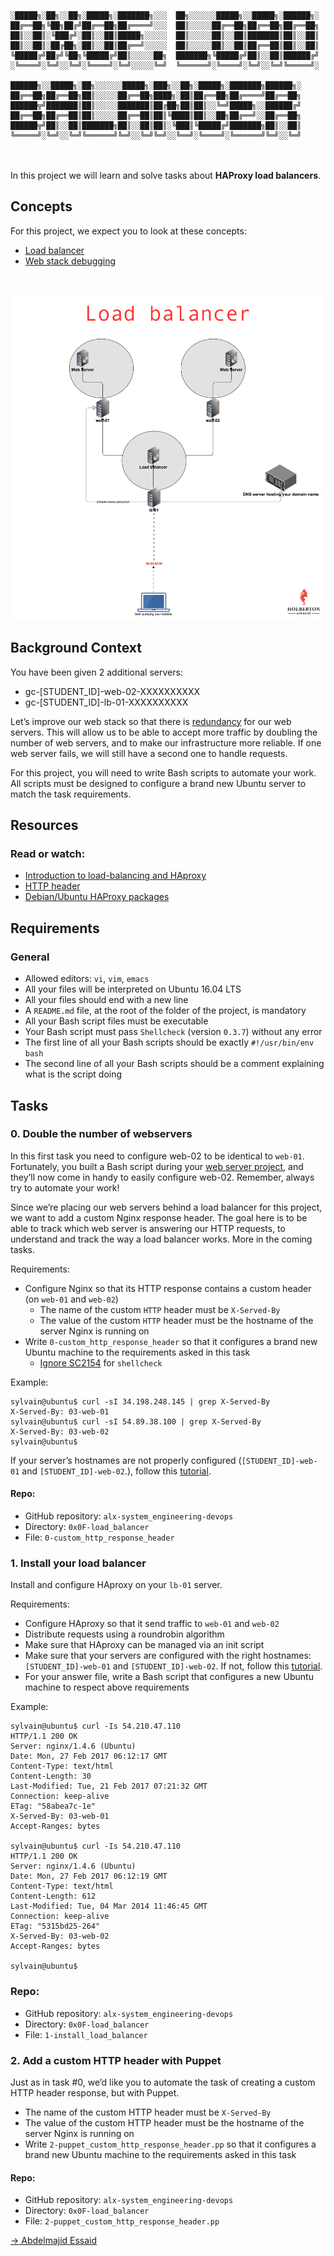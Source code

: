
```
░█████╗░██╗░░██╗░█████╗░███████╗░░░  ██╗░░░░░░█████╗░░█████╗░██████╗░
██╔══██╗╚██╗██╔╝██╔══██╗██╔════╝░░░  ██║░░░░░██╔══██╗██╔══██╗██╔══██╗
██║░░██║░╚███╔╝░██║░░██║█████╗░░░░░  ██║░░░░░██║░░██║███████║██║░░██║
██║░░██║░██╔██╗░██║░░██║██╔══╝░░░░░  ██║░░░░░██║░░██║██╔══██║██║░░██║
╚█████╔╝██╔╝╚██╗╚█████╔╝██║░░░░░██╗  ███████╗╚█████╔╝██║░░██║██████╔╝
░╚════╝░╚═╝░░╚═╝░╚════╝░╚═╝░░░░░╚═╝  ╚══════╝░╚════╝░╚═╝░░╚═╝╚═════╝░

██████╗░░█████╗░██╗░░░░░░█████╗░███╗░░██╗░█████╗░███████╗██████╗░
██╔══██╗██╔══██╗██║░░░░░██╔══██╗████╗░██║██╔══██╗██╔════╝██╔══██╗
██████╦╝███████║██║░░░░░███████║██╔██╗██║██║░░╚═╝█████╗░░██████╔╝
██╔══██╗██╔══██║██║░░░░░██╔══██║██║╚████║██║░░██╗██╔══╝░░██╔══██╗
██████╦╝██║░░██║███████╗██║░░██║██║░╚███║╚█████╔╝███████╗██║░░██║
╚═════╝░╚═╝░░╚═╝╚══════╝╚═╝░░╚═╝╚═╝░░╚══╝░╚════╝░╚══════╝╚═╝░░╚═╝
```

<br><br>
In this project we will learn and solve tasks about __HAProxy load balancers__.


## Concepts

For this project, we expect you to look at these concepts:


* [Load balancer](https://intranet.alxswe.com/concepts/46)
* [Web stack debugging](https://intranet.alxswe.com/concepts/68)

<br><br>
![Concept of load balancer](./images/concept.png)

## Background Context

You have been given 2 additional servers:

* gc-[STUDENT_ID]-web-02-XXXXXXXXXX
* gc-[STUDENT_ID]-lb-01-XXXXXXXXXX

Let’s improve our web stack so that there is [redundancy](https://intranet.alxswe.com/rltoken/xnAaJdhmAxx7PoH3l6EwDg) for our web servers. This will allow us to be able to accept more traffic by doubling the number of web servers, and to make our infrastructure more reliable. If one web server fails, we will still have a second one to handle requests.

For this project, you will need to write Bash scripts to automate your work. All scripts must be designed to configure a brand new Ubuntu server to match the task requirements.


## Resources

### Read or watch:

* [Introduction to load-balancing and HAproxy](https://intranet.alxswe.com/rltoken/B7f3oz8i3Xvvom_YQZzLnQ)
* [HTTP header](https://intranet.alxswe.com/rltoken/sZ9v3Vq2tgLwN_PWVQketw)
* [Debian/Ubuntu HAProxy packages](https://intranet.alxswe.com/rltoken/2VRAgtKKR9g6Xfb0xzGiSg)

## Requirements

### General

* Allowed editors: `vi`, `vim`, `emacs`
* All your files will be interpreted on Ubuntu 16.04 LTS
* All your files should end with a new line
* A `README.md` file, at the root of the folder of the project, is mandatory
* All your Bash script files must be executable
* Your Bash script must pass `Shellcheck` (version `0.3.7`) without any error
* The first line of all your Bash scripts should be exactly `#!/usr/bin/env bash`
* The second line of all your Bash scripts should be a comment explaining what is the script doing


## Tasks

### 0. Double the number of webservers

In this first task you need to configure web-02 to be identical to `web-01`. Fortunately, you built a Bash script during your [web server project](https://intranet.alxswe.com/rltoken/-JluPVwfvXMOYMzNOqvgsQ), and they’ll now come in handy to easily configure web-02. Remember, always try to automate your work!

Since we’re placing our web servers behind a load balancer for this project, we want to add a custom Nginx response header. The goal here is to be able to track which web server is answering our HTTP requests, to understand and track the way a load balancer works. More in the coming tasks.

Requirements:

* Configure Nginx so that its HTTP response contains a custom header (on `web-01` and `web-02`)
    * The name of the custom `HTTP` header must be `X-Served-By`
    * The value of the custom `HTTP` header must be the hostname of the server Nginx is running on
* Write `0-custom_http_response_header` so that it configures a brand new Ubuntu machine to the requirements asked in this task
    * [Ignore SC2154](https://intranet.alxswe.com/rltoken/9KwKHb9H8OJqcSK0saRIOA) for `shellcheck`

Example:

```
sylvain@ubuntu$ curl -sI 34.198.248.145 | grep X-Served-By
X-Served-By: 03-web-01
sylvain@ubuntu$ curl -sI 54.89.38.100 | grep X-Served-By
X-Served-By: 03-web-02
sylvain@ubuntu$
```

If your server’s hostnames are not properly configured (`[STUDENT_ID]-web-01` and `[STUDENT_ID]-web-02`.), follow this [tutorial](https://intranet.alxswe.com/rltoken/qSor8ulAHl4HedrO6KJEoQ).

#### Repo:

* GitHub repository: `alx-system_engineering-devops`
* Directory: `0x0F-load_balancer`
* File: `0-custom_http_response_header`





### 1. Install your load balancer


Install and configure HAproxy on your `lb-01` server.

Requirements:

* Configure HAproxy so that it send traffic to `web-01` and `web-02`
* Distribute requests using a roundrobin algorithm
* Make sure that HAproxy can be managed via an init script
* Make sure that your servers are configured with the right hostnames: `[STUDENT_ID]-web-01` and `[STUDENT_ID]-web-02`. If not, follow this [tutorial](https://intranet.alxswe.com/rltoken/YkfzgEa6xNHrQbkKmJN4zg).
* For your answer file, write a Bash script that configures a new Ubuntu machine to respect above requirements

Example:

```
sylvain@ubuntu$ curl -Is 54.210.47.110
HTTP/1.1 200 OK
Server: nginx/1.4.6 (Ubuntu)
Date: Mon, 27 Feb 2017 06:12:17 GMT
Content-Type: text/html
Content-Length: 30
Last-Modified: Tue, 21 Feb 2017 07:21:32 GMT
Connection: keep-alive
ETag: "58abea7c-1e"
X-Served-By: 03-web-01
Accept-Ranges: bytes

sylvain@ubuntu$ curl -Is 54.210.47.110
HTTP/1.1 200 OK
Server: nginx/1.4.6 (Ubuntu)
Date: Mon, 27 Feb 2017 06:12:19 GMT
Content-Type: text/html
Content-Length: 612
Last-Modified: Tue, 04 Mar 2014 11:46:45 GMT
Connection: keep-alive
ETag: "5315bd25-264"
X-Served-By: 03-web-02
Accept-Ranges: bytes

sylvain@ubuntu$
```


### Repo:

* GitHub repository: `alx-system_engineering-devops`
* Directory: `0x0F-load_balancer`
* File: `1-install_load_balancer`




### 2. Add a custom HTTP header with Puppet 


Just as in task #0, we’d like you to automate the task of creating a custom HTTP header response, but with Puppet.

* The name of the custom HTTP header must be `X-Served-By`
* The value of the custom HTTP header must be the hostname of the server Nginx is running on
* Write `2-puppet_custom_http_response_header.pp` so that it configures a brand new Ubuntu machine to the requirements asked in this task

#### Repo:

* GitHub repository: `alx-system_engineering-devops`
* Directory: `0x0F-load_balancer`
* File: `2-puppet_custom_http_response_header.pp`


[-> Abdelmajid Essaid](https://github.com/abdelemjidessaid/alx-system_engineering-devops/tree/main/0x0F-load_balancer)